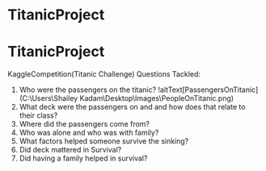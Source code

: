# TitanicProject
# TitanicProject
KaggleCompetition(Titanic Challenge)
Questions Tackled: 
1. Who were the passengers on the titanic?
!altText[PassengersOnTitanic]
(C:\Users\Shailey Kadam\Desktop\Images\PeopleOnTitanic.png)
2. What deck were the passengers on and and how does that relate to their class?
3. Where did the passengers come from?
4. Who was alone and who was with family?
5. What factors helped someone survive the sinking?
6. Did deck mattered in Survival?
7. Did having a family helped in survival?
